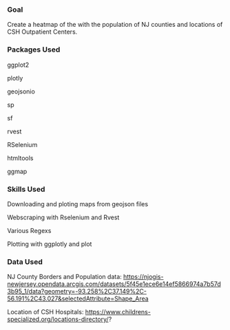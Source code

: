 <h3><b>Goal</b></h3>

Create a heatmap of the with the population of NJ counties and locations of CSH Outpatient Centers. 

<h3><b>Packages Used</b></h3>

ggplot2

plotly

geojsonio

sp

sf

rvest

RSelenium

htmltools

ggmap

<h3><b>Skills Used </b></h3>

Downloading and ploting maps from geojson files

Webscraping with Rselenium and Rvest 

Various Regexs 

Plotting with ggplotly and plot

<h3><b>Data Used</b></h3>

NJ County Borders and Population data: https://njogis-newjersey.opendata.arcgis.com/datasets/5f45e1ece6e14ef5866974a7b57d3b95_1/data?geometry=-93.258%2C37.149%2C-56.191%2C43.027&selectedAttribute=Shape_Area

Location of CSH Hospitals: https://www.childrens-specialized.org/locations-directory/?

